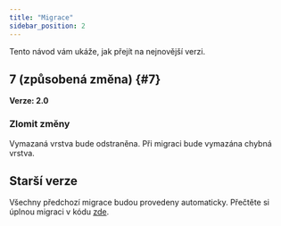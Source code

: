 ```yaml
---
title: "Migrace"
sidebar_position: 2
---
```


Tento návod vám ukáže, jak přejít na nejnovější verzi.

## 7 (způsobená změna) {#7}

**Verze: 2.0**

### Zlomit změny

Vymazaná vrstva bude odstraněna. Při migraci bude vymazána chybná vrstva.

## Starší verze

Všechny předchozí migrace budou provedeny automaticky. Přečtěte si úplnou migraci v kódu [zde](https://github.com/LinwoodCloud/Butterfly/blob/95825da4ebbf9ded392c863da577666dbcdda45c/app/lib/models/converter.dart#L17).
